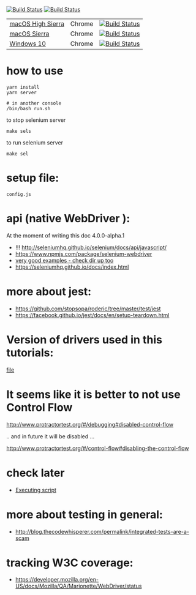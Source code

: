 [![Build Status](https://travis-ci.org/stopsopa/state-of-selenium.svg?branch=master)](https://travis-ci.org/stopsopa/state-of-selenium)
[![Build Status](https://saucelabs.com/buildstatus/stopsopa-test)](https://saucelabs.com/beta/builds/a47e8d511f124186a82f229cee585087)

||||
|--|--|--|
|[macOS High Sierra](https://github.com/stopsopa/state-of-selenium/blob/chrome-machs/.travis.yml#L11)|Chrome|[![Build Status](https://travis-ci.org/stopsopa/state-of-selenium.svg?branch=chrome-machs)](https://travis-ci.org/stopsopa/state-of-selenium)|
|[macOS Sierra](https://github.com/stopsopa/state-of-selenium/blob/chrome-macsi/.travis.yml#L11)|Chrome|[![Build Status](https://travis-ci.org/stopsopa/state-of-selenium.svg?branch=chrome-macsi)](https://travis-ci.org/stopsopa/state-of-selenium)|
|[Windows 10](https://github.com/stopsopa/state-of-selenium/blob/chrome-win10/.travis.yml#L11)|Chrome|[![Build Status](https://travis-ci.org/stopsopa/state-of-selenium.svg?branch=chrome-win10)](https://travis-ci.org/stopsopa/state-of-selenium)|

# how to use

    yarn install
    yarn server
    
    # in another console
    /bin/bash run.sh
    
to stop selenium server

    make sels
    
to run selenium server

    make sel 
    
# setup file:

    config.js           

# api (native WebDriver ):

At the moment of writing this doc 4.0.0-alpha.1

* !!! http://seleniumhq.github.io/selenium/docs/api/javascript/
* https://www.npmjs.com/package/selenium-webdriver
* [very good examples - check dir up too](https://github.com/SeleniumHQ/selenium/tree/master/javascript/node/selenium-webdriver/test)
* https://seleniumhq.github.io/docs/index.html

# more about jest:
    
* https://github.com/stopsopa/roderic/tree/master/test/jest
* https://facebook.github.io/jest/docs/en/setup-teardown.html

# Version of drivers used in this tutorials:

[file](https://github.com/stopsopa/state-of-selenium/blob/master/versions.log)

# It seems like it is better to not use Control Flow

http://www.protractortest.org/#/debugging#disabled-control-flow

.. and in future it will be disabled ... 

http://www.protractortest.org/#/control-flow#disabling-the-control-flow

# check later
 
* [Executing script](https://sqa.stackexchange.com/a/20736)

# more about testing in general:
    
* http://blog.thecodewhisperer.com/permalink/integrated-tests-are-a-scam

# tracking W3C coverage:

- https://developer.mozilla.org/en-US/docs/Mozilla/QA/Marionette/WebDriver/status
